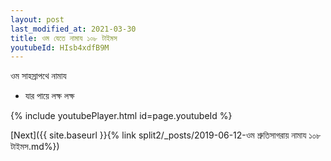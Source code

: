 ```yaml
---
layout: post
last_modified_at: 2021-03-30
title: ওম যেতে নামায ১০৮ টাইমস
youtubeId: HIsb4xdfB9M
---
```

 
 
 ওম সাহস্রাপথে নামায  
 
 -  যার পায়ে লক্ষ লক্ষ 
 
  
 
  
 
 
 
 
 
 


{% include youtubePlayer.html id=page.youtubeId %}
 
[Next]({{ site.baseurl }}{% link  split2/_posts/2019-06-12-ওম শ্রুতিসাগরায় নামায ১০৮ টাইমস.md%})
 
